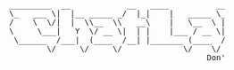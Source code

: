 <pre>
              _________  __            __   ____          ___
              \_   ___ \|  |__ _____ _/  |_|    |   _____ \_ |__ ________
              /    \  \/|  |  \\__  \\   __\    |   \__  \ | __ \\___   /
              \     \___|   Y  \/ __ \|  | |    |___ / __ \| \_\ \/    /
               \______  /___|  (____  /__| |_______ (____  /___  /_____ \
                      \/     \/     \/             \/    \/    \/      \/
                                                        Don't Worry, Be Chatty!
</pre>

